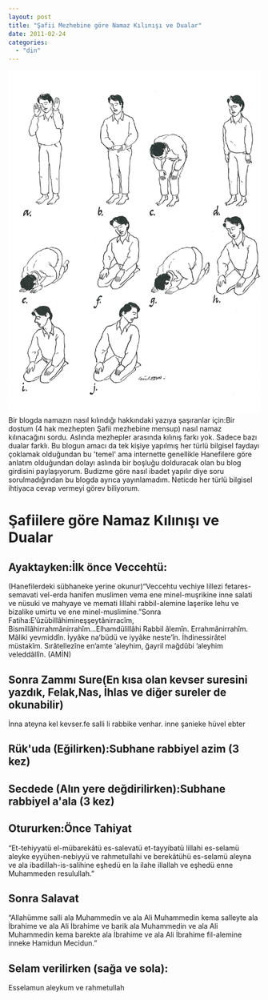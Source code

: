 ```yaml
---
layout: post
title: "Şafii Mezhebine göre Namaz Kılınışı ve Dualar"
date: 2011-02-24
categories: 
  - "din"
---
```


![](/images/Salat_positions.jpg) Bir blogda namazın nasıl kılındığı hakkındaki yazıya şaşıranlar için:Bir dostum (4 hak mezhepten Şafii mezhebine mensup) nasıl namaz kılınacağını sordu. Aslında mezhepler arasında kılınış farkı yok. Sadece bazı dualar farklı. Bu blogun amacı da tek kişiye yapılmış her türlü bilgisel faydayı çoklamak olduğundan bu 'temel' ama internette genellikle Hanefilere göre anlatım olduğundan dolayı aslında bir boşluğu dolduracak olan bu blog girdisini paylaşıyorum. Budizme göre nasıl ibadet yapılır diye soru sorulmadığından bu blogda ayrıca yayınlamadım. Neticde her türlü bilgisel ihtiyaca cevap vermeyi görev biliyorum.

# Şafiilere göre Namaz Kılınışı ve Dualar

## Ayaktayken:İlk önce Veccehtü:

(Hanefilerdeki sübhaneke yerine okunur)“Veccehtu vechiye lillezi fetares-semavati vel-erda hanifen muslimen vema ene minel-muşrikine inne salati ve nüsuki ve mahyaye ve memati lillahi rabbil-alemine laşerike lehu ve bizalike umirtu ve ene minel-muslimine.”Sonra Fatiha:E’ûzübillâhimineşşeytânirracîm, Bismillâhirrahmânirrahîm...Elhamdülillâhi Rabbil âlemîn. Errahmânirrahîm. Mâliki yevmiddîn. İyyâke na’büdü ve iyyâke neste’în. İhdinessirâtel müstakîm. Sırâtellezîne en’amte ’aleyhim, ğayril mağdûbi ’aleyhim veleddâllîn. (AMİN)

## Sonra Zammı Sure(En kısa olan kevser suresini yazdık, Felak,Nas, İhlas ve diğer sureler de okunabilir)

İnna ateyna kel kevser.fe salli li rabbike venhar. inne şanieke hüvel ebter

## Rük'uda (Eğilirken):Subhane rabbiyel azim (3 kez)

## Secdede (Alın yere değdirilirken):Subhane rabbiyel a'ala (3 kez)

## Otururken:Önce Tahiyat

“Et-tehiyyatü el-mübarekâtü es-salevatü et-tayyibatü lillahi es-selamü aleyke eyyühen-nebiyyü ve rahmetullahi ve berekâtühü es-selamü aleyna ve ala ibadillah-is-salihine eşhedü en la ilahe illallah ve eşhedü enne Muhammeden resulullah.”

## Sonra Salavat

“Allahümme salli ala Muhammedin ve ala Ali Muhammedin kema salleyte ala İbrahime ve ala Ali İbrahime ve barik ala Muhammedin ve ala Ali Muhammedin kema barekte ala İbrahime ve ala Ali İbrahime fil-alemine inneke Hamidun Mecidun.”

## Selam verilirken (sağa ve sola):

Esselamun aleykum ve rahmetullah
